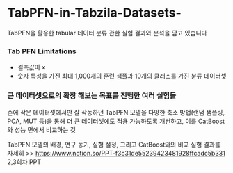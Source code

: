 # TabPFN-in-Tabzila-Datasets-
TabPFN을 활용한 tabular 데이터 분류 관한 실험 결과와 분석을 담고 있습니다

### Tab PFN Limitations

- 결측값이 x 
- 숫자 특성을 가진 최대 1,000개의 훈련 샘플과 10개의 클래스를 가진 분류 데이터셋

### 큰 데이터셋으로의 확장 해보는 목표를 진행한 여러 실험들

존에 작은 데이터셋에서만 잘 작동하던 TabPFN 모델을 다양한 축소 방법(랜덤 샘플링, PCA, MUT 등)을 통해 더 큰 데이터셋에도 적용 가능하도록 개선하고, 이를 CatBoost와 성능 면에서 비교하는 것

TabPFN 모델의 배경, 연구 동기, 실험 설정, 그리고 CatBoost와의 비교 실험 결과를 자세히 >> 
https://www.notion.so/PPT-f3c31de55239423481928ffcadc5b331 2,3회차 PPT 


